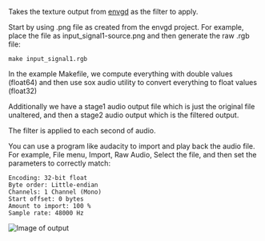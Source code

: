 
Takes the texture output from [envgd](https://github.com/lvecsey/envgd) as the filter to apply.

Start by using .png file as created from the envgd project. For example, place the file as input_signal1-source.png and then generate the raw .rgb file:

```console
make input_signal1.rgb
```

In the example Makefile, we compute everything with double values (float64)
and then use sox audio utility to convert everything to float values (float32)

Additionally we have a stage1 audio output file which is just the original file unaltered, and then a stage2 audio output which is the filtered output.

The filter is applied to each second of audio.

You can use a program like audacity to import and play back the audio file.
For example, File menu, Import, Raw Audio, Select the file, and then set the parameters to correctly match:

```
Encoding: 32-bit float
Byte order: Little-endian
Channels: 1 Channel (Mono)
Start offset: 0 bytes
Amount to import: 100 %
Sample rate: 48000 Hz
```

![Image of output](https://phrasep.com/~lvecsey/software/applyenv/output_applyenv-audacity.png)
